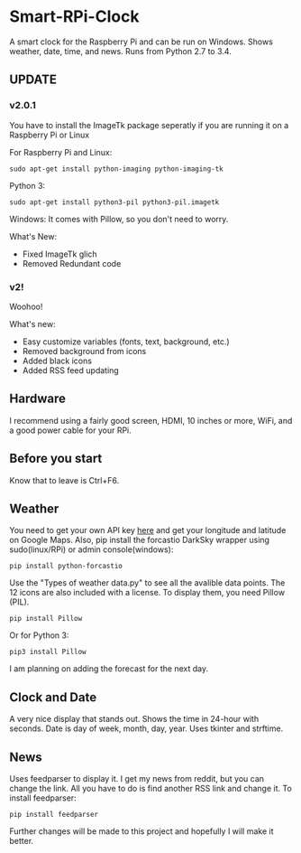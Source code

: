 # Smart-RPi-Clock
A smart clock for the Raspberry Pi and can be run on Windows. Shows weather, date, time, and news. Runs from Python 2.7 to 3.4.

## UPDATE
### v2.0.1
You have to install the ImageTk package seperatly if you are running it on a Raspberry Pi or Linux

For Raspberry Pi and Linux:

    sudo apt-get install python-imaging python-imaging-tk
   
Python 3:

    sudo apt-get install python3-pil python3-pil.imagetk
    
Windows: It comes with Pillow, so you don't need to worry.

What's New:

- Fixed ImageTk glich
- Removed Redundant code

### v2!

Woohoo!

What's new:

- Easy customize variables (fonts, text, background, etc.)
- Removed background from icons
- Added black icons
- Added RSS feed updating

## Hardware
I recommend using a fairly good screen, HDMI, 10 inches or more, WiFi, and a good power cable for your RPi.

## Before you start
Know that to leave is Ctrl+F6.

## Weather

You need to get your own API key <a href="www.darksky.net/dev">here</a> and get your longitude and latitude on Google Maps. Also, pip install the forcastio DarkSky wrapper using sudo(linux/RPi) or admin console(windows):

    pip install python-forcastio
    
Use the "Types of weather data.py" to see all the avalible data points. The 12 icons are also included with a license. To display them, you need Pillow (PIL).

    pip install Pillow
    
Or for Python 3:

    pip3 install Pillow

I am planning on adding the forecast for the next day.

## Clock and Date

A very nice display that stands out. Shows the time in 24-hour with seconds. Date is day of week, month, day, year. Uses tkinter and strftime.

## News
Uses feedparser to display it. I get my news from reddit, but you can change the link. All you have to do is find another RSS link and change it. To install feedparser:

    pip install feedparser
    
Further changes will be made to this project and hopefully I will make it better.
